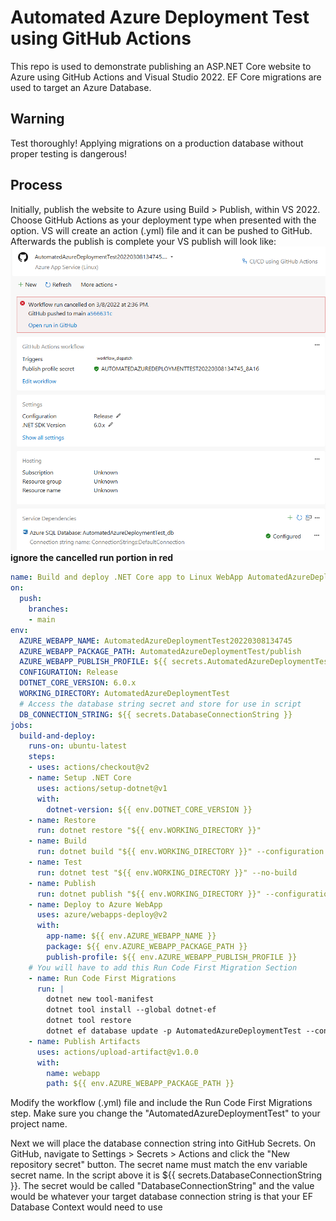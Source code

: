 # Automated Azure Deployment Test using GitHub Actions
This repo is used to demonstrate publishing an ASP.NET Core website to Azure using GitHub Actions and Visual Studio 2022. EF Core migrations are used to target an Azure Database.

## Warning
Test thoroughly! Applying migrations on a production database without proper testing is dangerous!

## Process
Initially, publish the website to Azure using Build > Publish, within VS 2022. Choose GitHub Actions as your deployment type when presented with the option. VS will create an action (.yml) file and it can be pushed to GitHub.
Afterwards the publish is complete your VS publish will look like:
![VS Publish Screen](screenshots/VS2022_Publish_Option.png)
**ignore the cancelled run portion in red**

```yml
name: Build and deploy .NET Core app to Linux WebApp AutomatedAzureDeploymentTest20220308134745
on:
  push:
    branches:
    - main
env:
  AZURE_WEBAPP_NAME: AutomatedAzureDeploymentTest20220308134745
  AZURE_WEBAPP_PACKAGE_PATH: AutomatedAzureDeploymentTest/publish
  AZURE_WEBAPP_PUBLISH_PROFILE: ${{ secrets.AutomatedAzureDeploymentTest20220308134745_8a16 }}
  CONFIGURATION: Release
  DOTNET_CORE_VERSION: 6.0.x
  WORKING_DIRECTORY: AutomatedAzureDeploymentTest
  # Access the database string secret and store for use in script
  DB_CONNECTION_STRING: ${{ secrets.DatabaseConnectionString }}
jobs:
  build-and-deploy:
    runs-on: ubuntu-latest
    steps:
    - uses: actions/checkout@v2
    - name: Setup .NET Core
      uses: actions/setup-dotnet@v1
      with:
        dotnet-version: ${{ env.DOTNET_CORE_VERSION }}
    - name: Restore
      run: dotnet restore "${{ env.WORKING_DIRECTORY }}"
    - name: Build
      run: dotnet build "${{ env.WORKING_DIRECTORY }}" --configuration ${{ env.CONFIGURATION }} --no-restore
    - name: Test
      run: dotnet test "${{ env.WORKING_DIRECTORY }}" --no-build
    - name: Publish
      run: dotnet publish "${{ env.WORKING_DIRECTORY }}" --configuration ${{ env.CONFIGURATION }} --no-build --output "${{ env.AZURE_WEBAPP_PACKAGE_PATH }}"
    - name: Deploy to Azure WebApp
      uses: azure/webapps-deploy@v2
      with:
        app-name: ${{ env.AZURE_WEBAPP_NAME }}
        package: ${{ env.AZURE_WEBAPP_PACKAGE_PATH }}
        publish-profile: ${{ env.AZURE_WEBAPP_PUBLISH_PROFILE }}
    # You will have to add this Run Code First Migration Section
    - name: Run Code First Migrations
      run: |
        dotnet new tool-manifest
        dotnet tool install --global dotnet-ef
        dotnet tool restore
        dotnet ef database update -p AutomatedAzureDeploymentTest --connection "${{ env.DB_CONNECTION_STRING }}"
    - name: Publish Artifacts
      uses: actions/upload-artifact@v1.0.0
      with:
        name: webapp
        path: ${{ env.AZURE_WEBAPP_PACKAGE_PATH }}
```
Modify the workflow (.yml) file and include the Run Code First Migrations step. Make sure you change the "AutomatedAzureDeploymentTest" to your project name.

Next we will place the database connection string into GitHub Secrets. On GitHub, navigate to Settings > Secrets > Actions and click the "New repository secret" button.
The secret name must match the env variable secret name. In the script above it is ${{ secrets.DatabaseConnectionString }}. The secret would be called "DatabaseConnectionString" and the value would be whatever your target database connection string is that your EF Database Context would need to use